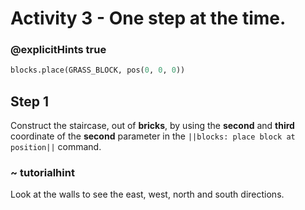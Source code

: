 # Activity 3 - One step at the time.

### @explicitHints true

```python
blocks.place(GRASS_BLOCK, pos(0, 0, 0))
```

## Step 1
Construct the staircase, out of **bricks**, by using the **second** and **third** coordinate of the **second** parameter in the `||blocks: place block at position||` command.
### ~ tutorialhint 
Look at the walls to see the east, west, north and south directions.